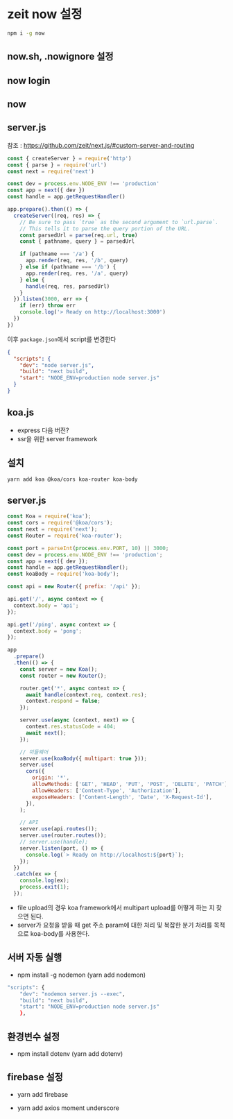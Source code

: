# zeit now 설정

```bash
npm i -g now
```

## now.sh, .nowignore 설정

## now login

## now

## server.js

참조 : https://github.com/zeit/next.js/#custom-server-and-routing

```js
const { createServer } = require('http')
const { parse } = require('url')
const next = require('next')

const dev = process.env.NODE_ENV !== 'production'
const app = next({ dev })
const handle = app.getRequestHandler()

app.prepare().then(() => {
  createServer((req, res) => {
    // Be sure to pass `true` as the second argument to `url.parse`.
    // This tells it to parse the query portion of the URL.
    const parsedUrl = parse(req.url, true)
    const { pathname, query } = parsedUrl

    if (pathname === '/a') {
      app.render(req, res, '/b', query)
    } else if (pathname === '/b') {
      app.render(req, res, '/a', query)
    } else {
      handle(req, res, parsedUrl)
    }
  }).listen(3000, err => {
    if (err) throw err
    console.log('> Ready on http://localhost:3000')
  })
})
```

이후 `package.json`에서 script를 변경한다

```json
{
  "scripts": {
    "dev": "node server.js",
    "build": "next build",
    "start": "NODE_ENV=production node server.js"
  }
}
```

## koa.js

- express 다음 버전?
- ssr을 위한 server framework

## 설치

```
yarn add koa @koa/cors koa-router koa-body
```

## server.js

```js
const Koa = require('koa');
const cors = require('@koa/cors');
const next = require('next');
const Router = require('koa-router');

const port = parseInt(process.env.PORT, 10) || 3000;
const dev = process.env.NODE_ENV !== 'production';
const app = next({ dev });
const handle = app.getRequestHandler();
const koaBody = require('koa-body');

const api = new Router({ prefix: '/api' });

api.get('/', async context => {
  context.body = 'api';
});

api.get('/ping', async context => {
  context.body = 'pong';
});

app
  .prepare()
  .then(() => {
    const server = new Koa();
    const router = new Router();

    router.get('*', async context => {
      await handle(context.req, context.res);
      context.respond = false;
    });

    server.use(async (context, next) => {
      context.res.statusCode = 404;
      await next();
    });

    // 미들웨어
    server.use(koaBody({ multipart: true }));
    server.use(
      cors({
        origin: '*',
        allowMethods: ['GET', 'HEAD', 'PUT', 'POST', 'DELETE', 'PATCH'],
        allowHeaders: ['Content-Type', 'Authorization'],
        exposeHeaders: ['Content-Length', 'Date', 'X-Request-Id'],
      }),
    );

    // API
    server.use(api.routes());
    server.use(router.routes());
    // server.use(handle);
    server.listen(port, () => {
      console.log(`> Ready on http://localhost:${port}`);
    });
  })
  .catch(ex => {
    console.log(ex);
    process.exit(1);
  });

```

- file upload의 경우 koa framework에서 multipart upload를 어떻게 하는 지 찾으면 된다.
- server가 요청을 받을 때 get 주소 param에 대한 처리 및 복잡한 분기 처리를 목적으로 koa-body를 사용한다.

## 서버 자동 실행

- npm install -g nodemon (yarn add nodemon)

```bash
"scripts": {
    "dev": "nodemon server.js --exec",
    "build": "next build",
    "start": "NODE_ENV=production node server.js"
    },
```

## 환경변수 설정

- npm install dotenv (yarn add dotenv)

## firebase 설정

- yarn add firebase

- yarn add axios moment underscore